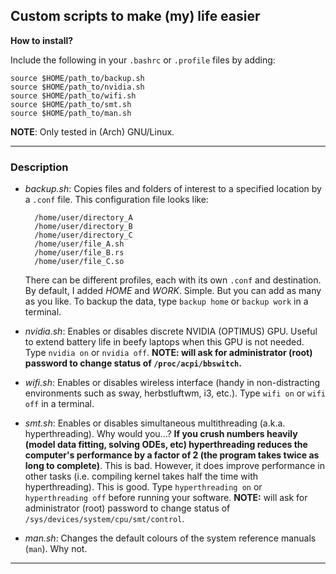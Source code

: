 Custom scripts to make (my) life easier
--------------------------------------

**How to install?**

Include the following in your `.bashrc` or `.profile` files by adding:

    source $HOME/path_to/backup.sh
    source $HOME/path_to/nvidia.sh
    source $HOME/path_to/wifi.sh
    source $HOME/path_to/smt.sh
    source $HOME/path_to/man.sh

**NOTE**: Only tested in (Arch) GNU/Linux.

***

### Description

* *backup.sh*: Copies files and folders of interest to a specified location by
a `.conf` file. This configuration file looks like:

  ```
    /home/user/directory_A
    /home/user/directory_B
    /home/user/directory_C
    /home/user/file_A.sh
    /home/user/file_B.rs
    /home/user/file_C.so
  ```
  There can be different profiles, each with its own `.conf` and destination.
  By default, I added *HOME* and *WORK*. Simple. But you can add as many as you
  like. To backup the data, type `backup home` or `backup work` in a terminal.
  
* *nvidia.sh*: Enables or disables discrete NVIDIA (OPTIMUS) GPU. Useful to
extend battery life in beefy laptops when this GPU is not needed. Type
`nvidia on` or `nvidia off`. **NOTE: will ask for administrator (root) password
to change status of `/proc/acpi/bbswitch`.**

* *wifi.sh*: Enables or disables wireless interface (handy in non-distracting
environments such as sway, herbstluftwm, i3, etc.). Type `wifi on` or `wifi off`
in a terminal.

* *smt.sh*: Enables or disables simultaneous multithreading (a.k.a.
hyperthreading). Why would you...? **If you crush numbers heavily (model data
fitting, solving ODEs, etc) hyperthreading reduces the computer's
performance by a factor of 2 (the program takes twice as long to complete)**.
This is bad. However, it does improve performance in other tasks (i.e. compiling
kernel takes half the time with hyperthreading). This is good. Type
`hyperthreading on` or `hyperthreading off` before running your software.
**NOTE:** will ask for administrator (root) password to change status of
`/sys/devices/system/cpu/smt/control`.

* *man.sh*: Changes the default colours of the system reference manuals (`man`).
Why not.

***


